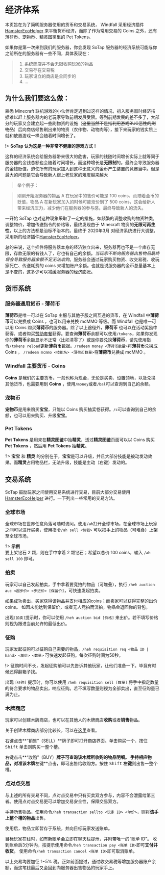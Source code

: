 # 经济体系
本页旨在为了简明服务器使用的货币和交易系统， Windfall 采用经济插件 [HamsterEcoHelper][1] 来平衡货币经济，而除了作为常用交易的 Coins 之外，还有薄荷币、宠物币、精灵图鉴里的 Pet Tokens。

如果你是第一次来到我们的服务器，你会发现 SoTap 服务器的经济系统可能与你之前所在的服务器有一些不同，具体表现在：
> 1. 系统商店并不会无限收购玩家的物品
> 2. 交易存在交易税
> 3. 玩家设立的商店是全同步的
> 4. ...

## 为什么我们要这么做：

熟悉 Minecraft 联机游戏的小伙伴肯定遇到过这样的情况，初入服务器时经济拮据难以赶上服务器内的老玩家导致前期发展受限。等到前期发展的差不多了，大部分的玩家又会建立起一些刷物资的设施（~~这里当然不是指利用游戏BUG恶性的刷物品~~）后向商店倾售刷出来的物资（农作物、动物肉等），接下来玩家的钱实质上就和放置游戏一样会随着时间增长了。

!> **SoTap 认为这是一种非常不健康的游戏方式！**

这样的经济系统会给服务器带来很大的危害，玩家的钱随时间增长实际上就等同于服务器的金钱总额也会随着时间增长，而这种增长是**无限制**的，最终会导致服务器的金钱贬值，迫使所有的玩家加入到这种无意义的金币产生装置的竞赛当中。但是最大的问题是它会导致新人跟上老玩家的难度越来越大


> 举个例子：

> 刚刚开始服务器的物品 A 在玩家中的售价可能是 100 coins，而随着金币的贬值，物品 A 在新玩家加入的时候可能涨价到了 500 coins，这会给新人带来经济压力，减少他们在服务器的参与感，最终导致新人的流失。


一开始 SoTap 也对这种现象采取了一定的措施，如频繁的调整收购的物资种类，调整物价，增加传送指令的价格等，最终发现由于 Minecraft 物资的**无限可再生性**，以上的方法都是治标不治本的。最终于 2020年3月 对经济系统进行大调整，采用新的经济插件[HamsterEcoHelper][1]。

总的来说，这个插件将服务器本身的经济独立出来，服务器再也不是一个库存无限，存款无限的有钱人了，它也有自己的余额。*当玩家不断向服务器出售物品最终将会导致服务器余额不足无法收购*。服务器会通过玩家购买物资、收交易税、收玩家死亡、传送耗费的 coins 来增加账户余额。也就是说服务器的金币总量基本上是不变的，这多少可以减缓服务器的经济膨胀。

## 货币系统
### 服务器通用货币 - 薄荷币
**薄荷币**是唯一可以在 SoTap 主服与其他子服之间互通的货币，在 Windfall 中**薄荷币**可以兑换成 Coins ，也可以用来兑换 mcMMO 等级。而 Windfall 也是唯一可以用 Coins 购买**薄荷币**的服务器。除了以上途径外，**薄荷币** 也可以在活动奖励中获得，或者购买[赞助套餐][2]获得。要查询**薄荷币**余额可以使用`/tokens`，如果你发现你的**薄荷币**余额显示不正常（比如清零了）或是你要兑换**薄荷币**，请先使用指令`/tokens reload`更新**薄荷币**数据。`/redeem money <薄荷币数量>`将**薄荷币**兑换成 Coins ， `/redeem mcmmo <技能名> <薄荷币数量>`将**薄荷币**兑换成 mcMMO 。 

### Windfall 主要货币 - Coins
**Coins** 是我们的主要货币，一般也称为现金，无论是买卖、设置领地，以及兑换其他货币，也需要用到 **Coins** ，使用`/money`或者`/bal`可以查询到自己的余额。

### 宠物币
**宠物币**是用来购买**宝宝**，只能以 Coins 购买抽奖卷获得。`/c`可以查询到自己的余额，也可以用来购买、升级**宝宝**。

### Pet Tokens
**Pet Tokens** 是用来在**精灵图鉴**中抽**精灵**，透过**精灵图鉴**页面可以以 Coins 购买 **Pet Tokens** ，然后用 **Pet Tokens** 抽**精灵**。

?> **宝宝** 和 **精灵** 的分别在于，**宝宝**是可以升级，并且大部分技能是被动发动效果。而**精灵**占用物品栏，无法升级，技能是主动（右键）发动的。

## 交易系统
SoTap 鼓励玩家之间使用交易系统进行交易，目前大部分交易使用 [HamsterEcoHelper][1] 进行。一下列出一些常用的交易方法。

### 全球市场
全球市场在世界任意角落可随时访问。使用`/ah`打开全球市场，在全球市场上玩家之间可以进行买卖，使用指令`/ah sell <价钱>` 可以把手上的物品（可堆叠）上架至全球市场。

?> **示例**  
要上架钻石 2 颗，则在手中拿着 2 颗钻石；希望以总价 100 coins，输入 `/ah sell 100` 即可。

### 拍卖
玩家可以自己发起拍卖，手中拿着要竞拍的物品（可堆叠），执行 `/heh auction auc <起步价> <步进价> [保留价]`，可快速发起拍卖。

如果成功卖出，买家获得该物品并支付相应的coins；而卖家可以获得完整的出价 coins。 如因未能达到保留价，或者无人竞拍而流拍，物品会退回你的背包。

出现`[拍卖]`提示时，你可以使用 `/heh auction bid [价格]` 来出价。若不填写价格则视为跟进当前允许的最低出价。

### 征购
玩家发起征购可以征购自己需要的物品，`/heh requisition req <物品 ID | hand> <单价> <数量>` 可快速发起征购。每次征购时间为50秒。

!> 征购时间不长，发起征购前可以先告诉其他玩家，让他们准备一下。毕竟有时候还得翻箱子找。

出现 `[征购]` 提示时，你可以使用 `/heh requisition sell [数量]` 将手中指定数量的符合要求的物品卖出，响应征购。若不填写数量则视为全部卖出，直至征购量已满为止。

### 木牌商店
玩家可以创建木牌商店，也可以在其他人的木牌商店**收购**或者**销售**物品。

关于创建木牌商店部分比较长，可以在[这里][3]查看。

右键点击**“销售”（SELL）**牌子即可打开商店界面。单击购买一个，按住 <kbd>Shift</kbd> 单击则购买一整个槽。

右键点击**“收购”（BUY）**牌子可查询该木牌所收购的物品明细。
手持相应物品，对准该木牌**左键**点击，即可出售给收购方。按住 <kbd>Shift</kbd> **左键**则出售一整个槽。

### 点对点交易
与上述的所有交易不同，点对点交易中只有买卖双方参与，内容不会泄露给第三者。使用点对点交易更可以增加交易安全性，保障交易双方。

手持所售物品，使用命令`/heh transaction sellto <玩家 ID> <单价>`，则将**该手上整个槽的物品**出售。

使用后，物品立即暂存于系统，并向目标玩家发送账单。

目标玩家在线时，如有新账单会立即在聊天栏提示，并附带唯一的“账单 ID”。
收到账单后3分钟内，按提示使用命令`/heh transaction pay <账单 ID>`即可**支付并收货**。
使用命令`/heh transaction cancel <账单 ID>`即可取消账单。

以上交易均要加征 1~5% 税。正如前面提过，通过收交易税等增加服务器账户余额，而这笔钱最后又会回到向服务器出售物品的玩家手上。

[1]:/plugins/hamsterecohelper-guide.md
[2]:/extra.md
[3]:/plugins/hamsterecohelper-guide.md?id=%e6%9c%a8%e7%89%8c%e5%95%86%e5%ba%97
